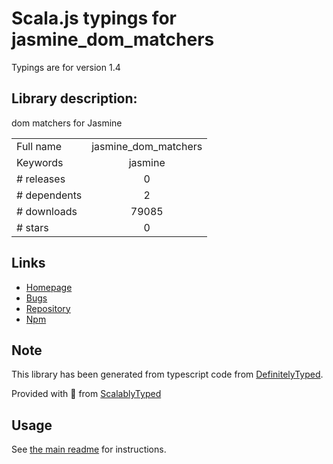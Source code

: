 
# Scala.js typings for jasmine_dom_matchers

Typings are for version 1.4

## Library description:
dom matchers for Jasmine

|                    |                 |
| ------------------ | :-------------: |
| Full name          | jasmine_dom_matchers |
| Keywords           | jasmine |
| # releases         | 0 |
| # dependents       | 2 |
| # downloads        | 79085 |
| # stars            | 0 |

## Links
- [Homepage](http://github.com/charleshansen/jasmine_dom_matchers)
- [Bugs](https://github.com/charleshansen/jasmine_dom_matchers/issues)
- [Repository](https://github.com/charleshansen/jasmine_dom_matchers)
- [Npm](https://www.npmjs.com/package/jasmine_dom_matchers)
    


## Note
This library has been generated from typescript code from [DefinitelyTyped](https://definitelytyped.org).

Provided with :purple_heart: from [ScalablyTyped](https://github.com/oyvindberg/ScalablyTyped)

## Usage
See [the main readme](../../readme.md) for instructions.


